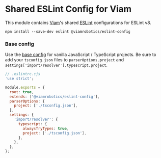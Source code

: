 # Shared ESLint Config for Viam

This module contains [Viam][]'s shared [ESLint][] configurations for ESLint v8.

```shell
npm install --save-dev eslint @viamrobotics/eslint-config
```

[viam]: https://www.viam.com/
[eslint]: https://eslint.org/

### Base config

Use the [base config](./base.cjs) for vanilla JavaScript / TypeScript projects. Be sure to add your `tsconfig.json` files to `parserOptions.project` and `settings['import/resolver'].typescript.project`.

```js
// .eslintrc.cjs
'use strict';

module.exports = {
  root: true,
  extends: ['@viamrobotics/eslint-config'],
  parserOptions: {
    project: ['./tsconfig.json'],
  },
  settings: {
    'import/resolver': {
      typescript: {
        alwaysTryTypes: true,
        project: ['./tsconfig.json'],
      },
    },
  },
};
```
